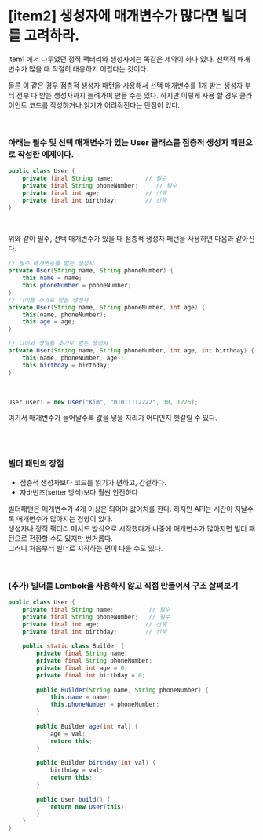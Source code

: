 # [item2] 생성자에 매개변수가 많다면 빌더를 고려하라.

item1 에서 다루었던 정적 팩터리와 생성자에는 똑같은 제약이 하나 있다.
선택적 매개변수가 많을 때 적절히 대응하기 어렵다는 것이다.

물론 이 같은 경우 점층적 생성자 패턴을 사용해서 선택 매개변수를 1개 받는 생성자 부터
전부 다 받는 생성자까지 늘려가며 만들 수는 있다. 하지만 이렇게 사용 할 경우
클라이언트 코드를 작성하거나 읽기가 어려줘진다는 단점이 있다.

<br/>

### 아래는 필수 및 선택 매개변수가 있는 User 클래스를 점층적 생성자 패턴으로 작성한 예제이다.

```java
public class User {
    private final String name;         // 필수
    private final String phoneNumber;     // 필수
    private final int age;             // 선택
    private final int birthday;        // 선택
}
```
<br/>

위와 같이 필수, 선택 매개변수가 있을 때 점층적 생성자 패턴을 사용하면 다음과 같아진다.

```java
// 필수 매개변수를 받는 생성자
private User(String name, String phoneNumber) {
    this.name = name;
    this.phoneNumber = phoneNumber;
}
// 나이를 추가로 받는 생성자
private User(String name, String phoneNumber, int age) {
    this(name, phoneNumber);
    this.age = age;
}

// 나이와 생일을 추가로 받는 생성자
private User(String name, String phoneNumber, int age, int birthday) {
    this(name, phoneNumber, age);
    this.birthday = birthday;
}
```
<br/>

```java
User user1 = new User("Kim", "01011112222", 30, 1225);
```

여기서 매개변수가 늘어날수록 값을 넣을 자리가 어디인지 헷갈릴 수 있다.

<br/><br/>

### 빌더 패턴의 장점
- 점층적 생성자보다 코드를 읽기가 편하고, 간결하다.
- 자바빈즈(setter 방식)보다 훨씬 안전하다

빌더패턴은 매개변수가 4개 이상은 되어야 값어치를 한다.
하지만 API는 시간이 지날수록 매개변수가 많아지는 경향이 있다. <br/>
생성자나 정적 팩터리 메서드 방식으로 시작했다가 나중에 매개변수가 많아지면 빌더 패턴으로 전환할 수도 있지만 번거롭다. <br/>
그러니 처음부터 빌더로 시작하는 편이 나을 수도 있다.

<br/>

### (추가) 빌더를 Lombok을 사용하지 않고 직접 만들어서 구조 살펴보기

```java
public class User {
    private final String name;          // 필수 
    private final String phoneNumber;   // 필수
    private final int age;             // 선택 
    private final int birthday;        // 선택
    
    public static class Builder {
        private final String name;
        private final String phoneNumber;
        private final int age = 0;
        private final int birthday = 0;
        
        public Builder(String name, String phoneNumber) {
            this.name = name;
            this.phoneNumber = phoneNumber;
        }
        
        public Builder age(int val) {
            age = val;
            return this;
        }
        
        public Builder birthday(int val) {
            birthday = val;
            return this;
        }
        
        public User build() {
            return new User(this);
        }
    }
}
```

